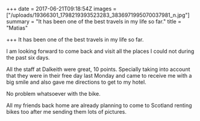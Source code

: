 +++
date = 2017-06-21T09:18:54Z
images = ["/uploads/19366301_1798219393523283_3836971995070037981_n.jpg"]
summary = "It has been one of the best travels in my life so far."
title = "Matias"

+++
It has been one of the best travels in my life so far.

I am looking forward to come back and visit all the places I could not during the past six days.

All the staff at Dalkeith were great, 10 points. Specially taking into account that they were in their free day last Monday and came to receive me with a big smile and also gave me directions to get to my hotel.

No problem whatsoever with the bike.

All my friends back home are already planning to come to Scotland renting bikes too after me sending them lots of pictures.